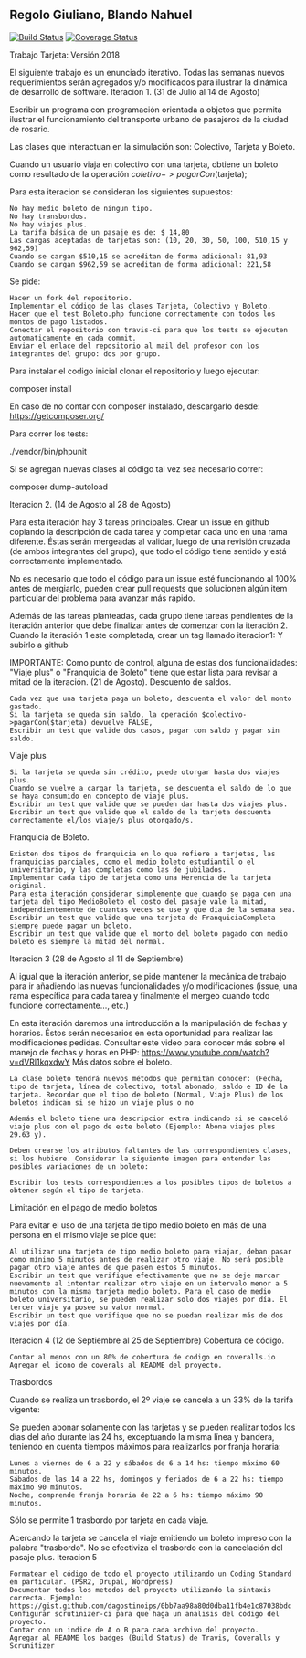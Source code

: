 ## Regolo Giuliano, Blando Nahuel

[![Build Status](https://travis-ci.org/giulianoregolo/TrabajoTarjeta2018.svg?branch=master)](https://travis-ci.org/giulianoregolo/TrabajoTarjeta2018)
[![Coverage Status](https://coveralls.io/repos/github/giulianoregolo/TrabajoTarjeta2018/badge.svg?branch=master)](https://coveralls.io/github/giulianoregolo/TrabajoTarjeta2018?branch=master)

Trabajo Tarjeta: Versión 2018

El siguiente trabajo es un enunciado iterativo. Todas las semanas nuevos requerimientos serán agregados y/o modificados para ilustrar la dinámica de desarrollo de software.
Iteracion 1. (31 de Julio al 14 de Agosto)

Escribir un programa con programación orientada a objetos que permita ilustrar el funcionamiento del transporte urbano de pasajeros de la ciudad de rosario.

Las clases que interactuan en la simulación son: Colectivo, Tarjeta y Boleto.

Cuando un usuario viaja en colectivo con una tarjeta, obtiene un boleto como resultado de la operación $coletivo->pagarCon($tarjeta);

Para esta iteracion se consideran los siguientes supuestos:

    No hay medio boleto de ningun tipo.
    No hay transbordos.
    No hay viajes plus.
    La tarifa básica de un pasaje es de: $ 14,80
    Las cargas aceptadas de tarjetas son: (10, 20, 30, 50, 100, 510,15 y 962,59)
    Cuando se cargan $510,15 se acreditan de forma adicional: 81,93
    Cuando se cargan $962,59 se acreditan de forma adicional: 221,58

Se pide:

    Hacer un fork del repositorio.
    Implementar el código de las clases Tarjeta, Colectivo y Boleto.
    Hacer que el test Boleto.php funcione correctamente con todos los montos de pago listados.
    Conectar el repositorio con travis-ci para que los tests se ejecuten automaticamente en cada commit.
    Enviar el enlace del repositorio al mail del profesor con los integrantes del grupo: dos por grupo.

Para instalar el codigo inicial clonar el repositorio y luego ejecutar:

composer install

En caso de no contar con composer instalado, descargarlo desde: https://getcomposer.org/

Para correr los tests:

./vendor/bin/phpunit

Si se agregan nuevas clases al código tal vez sea necesario correr:

composer dump-autoload

Iteracion 2. (14 de Agosto al 28 de Agosto)

Para esta iteración hay 3 tareas principales. Crear un issue en github copiando la descripción de cada tarea y completar cada uno en una rama diferente. Éstas serán mergeadas al validar, luego de una revisión cruzada (de ambos integrantes del grupo), que todo el código tiene sentido y está correctamente implementado.

No es necesario que todo el código para un issue esté funcionando al 100% antes de mergiarlo, pueden crear pull requests que solucionen algún item particular del problema para avanzar más rápido.

Además de las tareas planteadas, cada grupo tiene tareas pendientes de la iteración anterior que debe finalizar antes de comenzar con la iteración 2. Cuando la iteración 1 este completada, crear un tag llamado iteracion1: Y subirlo a github

IMPORTANTE: Como punto de control, alguna de estas dos funcionalidades: "Viaje plus" o "Franquicia de Boleto" tiene que estar lista para revisar a mitad de la iteración. (21 de Agosto).
Descuento de saldos.

    Cada vez que una tarjeta paga un boleto, descuenta el valor del monto gastado.
    Si la tarjeta se queda sin saldo, la operación $colectivo->pagarCon($tarjeta) devuelve FALSE,
    Escribir un test que valide dos casos, pagar con saldo y pagar sin saldo.

Viaje plus

    Si la tarjeta se queda sin crédito, puede otorgar hasta dos viajes plus.
    Cuando se vuelve a cargar la tarjeta, se descuenta el saldo de lo que se haya consumido en concepto de viaje plus.
    Escribir un test que valide que se pueden dar hasta dos viajes plus.
    Escribir un test que valide que el saldo de la tarjeta descuenta correctamente el/los viaje/s plus otorgado/s.

Franquicia de Boleto.

    Existen dos tipos de franquicia en lo que refiere a tarjetas, las franquicias parciales, como el medio boleto estudiantil o el universitario, y las completas como las de jubilados.
    Implementar cada tipo de tarjeta como una Herencia de la tarjeta original.
    Para esta iteración considerar simplemente que cuando se paga con una tarjeta del tipo MedioBoleto el costo del pasaje vale la mitad, independientemente de cuantas veces se use y que dia de la semana sea.
    Escribir un test que valide que una tarjeta de FranquiciaCompleta siempre puede pagar un boleto.
    Escribir un test que valide que el monto del boleto pagado con medio boleto es siempre la mitad del normal.

Iteracion 3 (28 de Agosto al 11 de Septiembre)

Al igual que la iteración anterior, se pide mantener la mecánica de trabajo para ir añadiendo las nuevas funcionalidades y/o modificaciones (issue, una rama específica para cada tarea y finalmente el mergeo cuando todo funcione correctamente..., etc.)

En esta iteración daremos una introducción a la manipulación de fechas y horarios. Éstos serán necesarios en esta oportunidad para realizar las modificaciones pedidas. Consultar este video para conocer más sobre el manejo de fechas y horas en PHP: https://www.youtube.com/watch?v=dVRl1kqxdwY
Más datos sobre el boleto.

    La clase boleto tendrá nuevos métodos que permitan conocer: (Fecha, tipo de tarjeta, línea de colectivo, total abonado, saldo e ID de la tarjeta. Recordar que el tipo de boleto (Normal, Viaje Plus) de los boletos indican si se hizo un viaje plus o no

    Además el boleto tiene una descripcion extra indicando si se canceló viaje plus con el pago de este boleto (Ejemplo: Abona viajes plus 29.63 y).

    Deben crearse los atributos faltantes de las correspondientes clases, si los hubiere. Considerar la siguiente imagen para entender las posibles variaciones de un boleto:

    Escribir los tests correspondientes a los posibles tipos de boletos a obtener según el tipo de tarjeta.

Limitación en el pago de medio boletos

Para evitar el uso de una tarjeta de tipo medio boleto en más de una persona en el mismo viaje se pide que:

    Al utilizar una tarjeta de tipo medio boleto para viajar, deban pasar como mínimo 5 minutos antes de realizar otro viaje. No será posible pagar otro viaje antes de que pasen estos 5 minutos.
    Escribir un test que verifique efectivamente que no se deje marcar nuevamente al intentar realizar otro viaje en un intervalo menor a 5 minutos con la misma tarjeta medio boleto. Para el caso de medio boleto universitario, se pueden realizar solo dos viajes por día. El tercer viaje ya posee su valor normal.
    Escribir un test que verifique que no se puedan realizar más de dos viajes por día.

Iteracion 4 (12 de Septiembre al 25 de Septiembre)
Cobertura de código.

    Contar al menos con un 80% de cobertura de codigo en coveralls.io
    Agregar el icono de coverals al README del proyecto.

Trasbordos

Cuando se realiza un trasbordo, el 2º viaje se cancela a un 33% de la tarifa vigente:

Se pueden abonar solamente con las tarjetas y se pueden realizar todos los días del año durante las 24 hs, exceptuando la misma línea y bandera, teniendo en cuenta tiempos máximos para realizarlos por franja horaria:

    Lunes a viernes de 6 a 22 y sábados de 6 a 14 hs: tiempo máximo 60 minutos.
    Sábados de las 14 a 22 hs, domingos y feriados de 6 a 22 hs: tiempo máximo 90 minutos.
    Noche, comprende franja horaria de 22 a 6 hs: tiempo máximo 90 minutos.

Sólo se permite 1 trasbordo por tarjeta en cada viaje.

Acercando la tarjeta se cancela el viaje emitiendo un boleto impreso con la palabra "trasbordo". No se efectiviza el trasbordo con la cancelación del pasaje plus.
Iteracion 5

    Formatear el código de todo el proyecto utilizando un Coding Standard en particular. (PSR2, Drupal, Wordpress)
    Documentar todos los metodos del proyecto utilizando la sintaxis correcta. Ejemplo: https://gist.github.com/dagostinoips/0bb7aa98a80d0dba11fb4e1c87038bdc
    Configurar scrutinizer-ci para que haga un analisis del código del proyecto.
    Contar con un indice de A o B para cada archivo del proyecto.
    Agregar al README los badges (Build Status) de Travis, Coveralls y Scrunitizer
